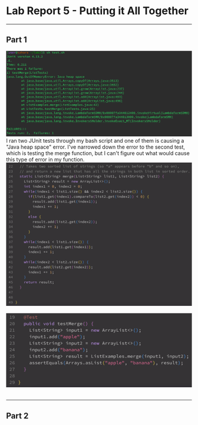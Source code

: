 # Lab Report 5 - Putting it All Together #
---

## Part 1 ##
![Lab5_Error](Lab5_Error_Message.png) 
<br />
I ran two JUnit tests through my bash script and one of them is causing a "Java heap space" error. I've narrowed down the error to the second test, which is testing the merge function, but I can't figure out what would cause this type of error in my function. 
<br />
![Lab5_Code](Lab5_Code.png) 
<br />
<br />
![Lab5_Test](Lab5_Test.png) 
<br />
<br />


---

## Part 2 ##

